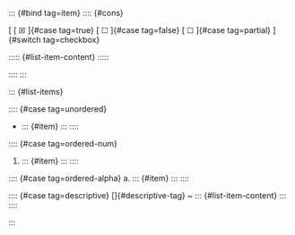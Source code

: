 ::: {#bind tag=item}
:::: {#cons}

[ [ ☒ ]{#case tag=true}
  [ ☐ ]{#case tag=false}
  [ ☐ ]{#case tag=partial}
]{#switch tag=checkbox}

::::: {#list-item-content}
:::::

::::
:::

::: {#list-items}

:::: {#case tag=unordered}
- ::: {#item}
  :::
::::

:::: {#case tag=ordered-num}
1. ::: {#item}
   :::
::::

:::: {#case tag=ordered-alpha}
a. ::: {#item}
   :::
::::

:::: {#case tag=descriptive}
[]{#descriptive-tag}
  ~ ::: {#list-item-content}
    :::
::::

:::
